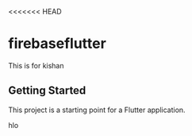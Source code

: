 <<<<<<< HEAD
# firebaseflutter

This is for kishan 

## Getting Started

This project is a starting point for a Flutter application.

hlo
